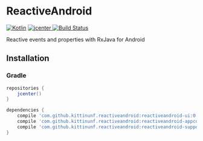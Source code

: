# ReactiveAndroid

[ ![Kotlin](https://img.shields.io/badge/Kotlin-1.0.0--rc--1036-blue.svg)](http://kotlinlang.org) [ ![jcenter](https://api.bintray.com/packages/kittinunf/maven/ReactiveAndroid/images/download.svg) ](https://bintray.com/kittinunf/maven/ReactiveAndroid/_latestVersion) [![Build Status](https://travis-ci.org/kittinunf/ReactiveAndroid.svg?branch=master)](https://travis-ci.org/kittinunf/ReactiveAndroid)

Reactive events and properties with RxJava for Android 

## Installation

### Gradle

``` Groovy
repositories {
    jcenter()
}

dependencies {
    compile 'com.github.kittinunf.reactiveandroid:reactiveandroid-ui:0.2.0' //for base UI 
    compile 'com.github.kittinunf.reactiveandroid:reactiveandroid-appcompat-v7:0.2.0' //for appcompat-v7 module 
    compile 'com.github.kittinunf.reactiveandroid:reactiveandroid-support-v4:0.2.0' //for support-v4 module 
}
```

